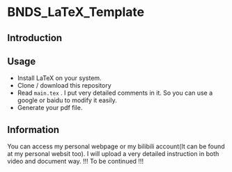 # BNDS_LaTeX_Template

## Introduction 

## Usage

- Install LaTeX on your system. 
- Clone / download this repository
- Read `main.tex` . I put very detailed comments in it. So you can use a google or baidu to modify it easily. 
- Generate your pdf file. 

## Information

You can access my personal webpage or my bilibili account(It can be found at my personal websit too). I will upload a very detailed instruction in both video and document way. !!! To be continued !!!
